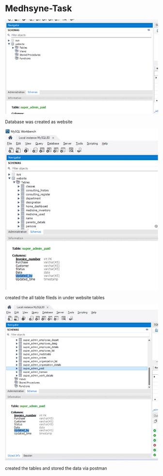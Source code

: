 # Medhsyne-Task

![alt text](<Screenshot 2024-09-17 121743.png>)

Database was created as website 

![alt text](<Screenshot 2024-09-17 121800.png>)

created the all table fileds in under website tables

![alt text](<Screenshot 2024-09-17 121810.png>)

created the tables and stored the data via postman